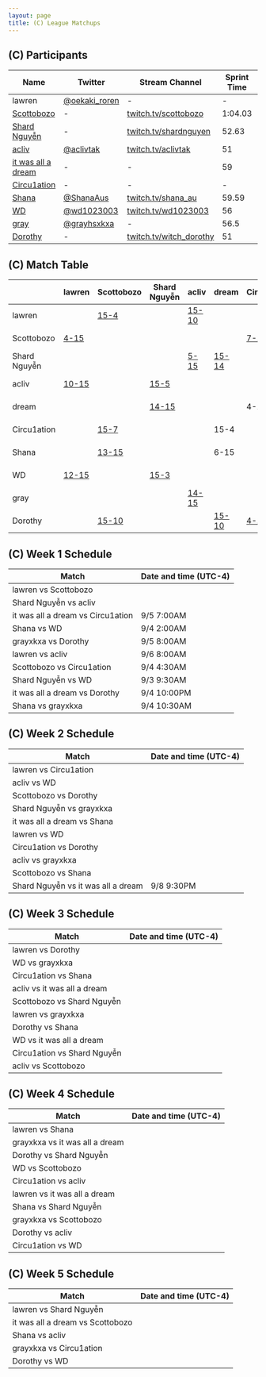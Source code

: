```yaml
---
layout: page
title: (C) League Matchups
---
```


## (C) Participants ##

<table>
  <thead>
    <tr>
      <th>Name</th>
      <th>Twitter</th>
      <th>Stream Channel</th>
	  <th>Sprint Time</th>
	  <th>Rating</th>
    </tr>
  </thead>
  <tbody>
    <tr>
      <td>lawren</td>
      <td><a href="https://twitter.com/oekaki_roren">@oekaki_roren</a></td>
      <td>-</td>
      <td>-</td>
      <td>17000</td>
    </tr>
    <tr>
      <td><a href="https://steamcommunity.com/id/Scottobozo">Scottobozo</a></td>
      <td>-</td>
      <td><a href="https://twitch.tv/scottobozo">twitch.tv/scottobozo</a></td>
      <td>1:04.03</td>
      <td>13187</td>
    </tr>
    <tr>
      <td><a href="https://steamcommunity.com/profiles/76561198204570843/">Shard Nguyễn</a></td>
      <td>-</td>
      <td><a href="https://www.twitch.tv/shardnguyen">twitch.tv/shardnguyen</a></td>
      <td>52.63</td>
      <td>15392</td>
    </tr>
    <tr>
      <td><a href="https://steamcommunity.com/id/aclivtak/">acliv</a></td>
      <td><a href="https://twitter.com/aclivtak">@aclivtak</a></td>
      <td><a href="https://www.twitch.tv/aclivtak">twitch.tv/aclivtak</a></td>
      <td>51</td>
      <td>17125</td>
    </tr>
    <tr>
      <td><a href="https://steamcommunity.com/profiles/76561198044962719/">it was all a dream</a></td>
      <td>-</td>
      <td>-</td>
      <td>59</td>
      <td>15000</td>
    </tr>
    <tr>
      <td><a href="https://steamcommunity.com/profiles/76561198847366444/">Circu1ation</a></td>
      <td>-</td>
      <td>-</td>
      <td>-</td>
      <td>16266</td>
    </tr>
    <tr>
      <td><a href="https://steamcommunity.com/id/tsundere-shana/">Shana</a></td>
      <td><a href="https://twitter.com/shanaaus">@ShanaAus</a></td>
      <td><a href="https://www.twitch.tv/shana_au">twitch.tv/shana_au</a></td>
      <td>59.59</td>
      <td>14000</td>
    </tr>
    <tr>
      <td><a href="https://steamcommunity.com/id/wd1023003/">WD</a></td>
      <td><a href="https://twitter.com/wd1023003">@wd1023003</a></td>
      <td><a href="https://www.twitch.tv/wd1023003">twitch.tv/wd1023003</a></td>
      <td>56</td>
      <td>12000</td>
    </tr>
    <tr>
      <td><a href="http://steamcommunity.com/id/grayxkxa">gray</a></td>
      <td><a href="https://twitter.com/grayhsxkxa">@grayhsxkxa</a></td>
      <td>-</td>
      <td>56.5</td>
      <td>15000</td>
    </tr>
    <tr>
      <td><a href="https://steamcommunity.com/profiles/76561198079184966/">Dorothy</a></td>
      <td>-</td>
      <td><a href="https://www.twitch.tv/witch_dorothy">twitch.tv/witch_dorothy</a></td>
      <td>51</td>
      <td>12000</td>
    </tr>
  </tbody>
</table>

## (C) Match Table ##

<table>
  <thead>
    <tr>
      <th> </th>
      <th>lawren</th>
      <th>Scottobozo</th>
      <th>Shard Nguyễn</th>
      <th>acliv</th>
      <th>dream</th>
      <th>Circu1ation</th>
      <th>Shana</th>
      <th>WD</th>
      <th>gray</th>
      <th>Dorothy</th>
      <th>W-L</th>
      <th>Pt. Diff</th>
    </tr>
  </thead>
  <tbody>
    <tr>
      <td>lawren</td>
      <td> </td> <!--lawren-->
      <td><a href="https://www.twitch.tv/videos/306768563">15-4</a></td> <!--Scottobozo-->
      <td> </td> <!--Shard Nguyễn-->
      <td><a href="https://www.twitch.tv/videos/306581794">15-10</a></td> <!--acliv-->
      <td> </td> <!--dream-->
      <td> </td> <!--Circu1ation-->
      <td> </td> <!--Shana-->
      <td><a href="https://www.twitch.tv/videos/309560431?collection=z2cU1PDoUBUfYQ">15-12</a></td> <!--WD-->
      <td> </td> <!--gray-->
      <td> </td> <!--Dorothy-->
      <td>3-0</td>
      <td>+19</td>
    </tr>
    <tr>
      <td>Scottobozo</td>
      <td><a href="https://www.twitch.tv/videos/306768563">4-15</a></td> <!--lawren-->
      <td> </td> <!--Scottobozo-->
      <td> </td> <!--Shard Nguyễn-->
      <td> </td> <!--acliv-->
      <td> </td> <!--dream-->
      <td><a href="https://www.twitch.tv/videos/305719660">7-15</a></td> <!--Circu1ation-->
      <td><a href="https://www.twitch.tv/videos/309402596">15-13</a></td> <!--Shana-->
      <td> </td> <!--WD-->
      <td> </td> <!--gray-->
      <td><a href="https://www.twitch.tv/videos/309590257">10-15</a></td> <!--Dorothy-->
      <td>1-3</td>
      <td>-22</td>
    </tr>
    <tr>
      <td>Shard Nguyễn</td>
      <td> </td> <!--lawren-->
      <td> </td> <!--Scottobozo-->
      <td> </td> <!--Shard Nguyễn-->
      <td><a href="https://www.twitch.tv/videos/305371868">5-15</a></td> <!--acliv-->
      <td><a href="https://www.twitch.tv/videos/307724807">15-14</a></td> <!--dream-->
      <td> </td> <!--Circu1ation-->
      <td> </td> <!--Shana-->
      <td><a href="https://www.twitch.tv/videos/305367292">3-15</a></td> <!--WD-->
      <td> </td> <!--gray-->
      <td></td> <!--Dorothy-->
      <td>1-2</td>
      <td>-21</td>
    </tr>
    <tr>
      <td>acliv</td>
      <td><a href="https://www.twitch.tv/videos/306581794">10-15</a></td> <!--lawren-->
      <td> </td> <!--Scottobozo-->
      <td><a href="https://www.twitch.tv/videos/305371868">15-5</a></td> <!--Shard Nguyễn-->
      <td> </td> <!--acliv-->
      <td> </td> <!--dream-->
      <td> </td> <!--Circu1ation-->
      <td> </td> <!--Shana-->
      <td> </td> <!--WD-->
      <td><a href="https://www.twitch.tv/videos/309143526?t=00h01m47s">15-14</a></td> <!--gray-->
      <td> </td> <!--Dorothy-->
      <td>2-1</td>
      <td>+6</td>
    </tr>
    <tr>
      <td>dream</td>
      <td> </td> <!--lawren-->
      <td> </td> <!--Scottobozo-->
      <td><a href="https://www.twitch.tv/videos/307724807">14-15</a></td> <!--Shard Nguyễn-->
      <td> </td> <!--acliv-->
      <td> </td> <!--dream-->
      <td>4-15</td> <!--Circu1ation-->
      <td>15-6</td> <!--Shana-->
      <td> </td> <!--WD-->
      <td> </td> <!--gray-->
      <td><a href="https://www.twitch.tv/videos/306056594">10-15</a></td> <!--Dorothy-->
      <td>1-3</td>
      <td>-8</td>
    </tr>
    <tr>
      <td>Circu1ation</td>
      <td> </td> <!--lawren-->
      <td><a href="https://www.twitch.tv/videos/305719660">15-7</a></td> <!--Scottobozo-->
      <td> </td> <!--Shard Nguyễn-->
      <td> </td> <!--acliv-->
      <td>15-4</td> <!--dream-->
      <td> </td> <!--Circu1ation-->
      <td> </td> <!--Shana-->
      <td> </td> <!--WD-->
      <td> </td> <!--gray-->
      <td><a href="https://www.twitch.tv/videos/309104898">15-4</a></td> <!--Dorothy-->
      <td>3-0</td>
      <td>+30</td>
    </tr>
    <tr>
      <td>Shana</td>
      <td> </td> <!--lawren-->
      <td><a href="https://www.twitch.tv/videos/309402596">13-15</a></td> <!--Scottobozo-->
      <td> </td> <!--Shard Nguyễn-->
      <td> </td> <!--acliv-->
      <td>6-15</td> <!--dream-->
      <td> </td> <!--Circu1ation-->
      <td> </td> <!--Shana-->
      <td><a href="https://www.twitch.tv/videos/305701553">10-15</a></td> <!--WD-->
      <td>10-15</td> <!--gray-->
      <td> </td> <!--Dorothy-->
      <td>0-4</td>
      <td>-21</td>
    </tr>
    <tr>
      <td>WD</td>
      <td><a href="https://www.twitch.tv/videos/309560431?collection=z2cU1PDoUBUfYQ">12-15</a></td> <!--lawren-->
      <td> </td> <!--Scottobozo-->
      <td><a href="https://www.twitch.tv/videos/305367292">15-3</a></td> <!--Shard Nguyễn-->
      <td> </td> <!--acliv-->
      <td> </td> <!--dream-->
      <td> </td> <!--Circu1ation-->
      <td><a href="https://www.twitch.tv/videos/305701553">15-10</a></td> <!--Shana-->
      <td> </td> <!--WD-->
      <td> </td> <!--gray-->
      <td> </td> <!--Dorothy-->
      <td>2-1</td>
      <td>+14</td>
    </tr>
    <tr>
      <td>gray</td>
      <td> </td> <!--lawren-->
      <td> </td> <!--Scottobozo-->
      <td> </td> <!--Shard Nguyễn-->
      <td><a href="https://www.twitch.tv/videos/309143526?t=00h01m47s">14-15</a></td> <!--acliv-->
      <td> </td> <!--dream-->
      <td> </td> <!--Circu1ation-->
      <td>15-10</td> <!--Shana-->
      <td> </td> <!--WD-->
      <td> </td> <!--gray-->
      <td><a href="https://www.twitch.tv/videos/306168592">8-15</a></td> <!--Dorothy-->
      <td>1-2</td>
      <td>-3</td>
    </tr>
    <tr>
      <td>Dorothy</td>
      <td> </td> <!--lawren-->
      <td><a href="https://www.twitch.tv/videos/309590257">15-10</a></td> <!--Scottobozo-->
      <td> </td> <!--Shard Nguyễn-->
      <td> </td> <!--acliv-->
      <td><a href="https://www.twitch.tv/videos/306056594">15-10</a></td> <!--dream-->
      <td><a href="https://www.twitch.tv/videos/309104898">4-15</a></td> <!--Circu1ation-->
      <td> </td> <!--Shana-->
      <td> </td> <!--WD-->
      <td><a href="https://www.twitch.tv/videos/306168592">15-8</a></td> <!--gray-->
      <td> </td> <!--Dorothy-->
      <td>2-1</td>
      <td>+1</td>
    </tr>
  </tbody>
</table>

## (C) Week 1 Schedule ##

<table>
  <thead>
    <tr>
      <th>Match</th>
      <th>Date and time (UTC-4)</th>
    </tr>
  </thead>
  <tbody>
    <tr>
      <td>lawren vs Scottobozo</td>
      <td> </td>
    </tr>
    <tr>
      <td>Shard Nguyễn vs acliv</td>
      <td> </td>
    </tr>
    <tr>
      <td>it was all a dream vs Circu1ation</td>
      <td>9/5 7:00AM</td>
    </tr>
    <tr>
      <td>Shana vs WD</td>
      <td>9/4 2:00AM</td>
    </tr>
    <tr>
      <td>grayxkxa vs Dorothy</td>
      <td>9/5 8:00AM</td>
    </tr>
    <tr>
      <td>lawren vs acliv</td>
      <td>9/6 8:00AM</td>
    </tr>
    <tr>
      <td>Scottobozo vs Circu1ation</td>
      <td>9/4 4:30AM</td>
    </tr>
    <tr>
      <td>Shard Nguyễn vs WD</td>
      <td>9/3 9:30AM</td>
    </tr>
    <tr>
      <td>it was all a dream vs Dorothy</td>
      <td>9/4 10:00PM</td>
    </tr>
    <tr>
      <td>Shana vs grayxkxa</td>
      <td>9/4 10:30AM</td>
    </tr>
  </tbody>
</table>

## (C) Week 2 Schedule ##

<table>
  <thead>
    <tr>
      <th>Match</th>
      <th>Date and time (UTC-4)</th>
    </tr>
  </thead>
  <tbody>
    <tr>
      <td>lawren vs Circu1ation</td>
      <td> </td>
    </tr>
    <tr>
      <td>acliv vs WD</td>
      <td> </td>
    </tr>
    <tr>
      <td>Scottobozo vs Dorothy</td>
      <td> </td>
    </tr>
    <tr>
      <td>Shard Nguyễn vs grayxkxa</td>
      <td> </td>
    </tr>
    <tr>
      <td>it was all a dream vs Shana</td>
      <td> </td>
    </tr>
    <tr>
      <td>lawren vs WD</td>
      <td> </td>
    </tr>
    <tr>
      <td>Circu1ation vs Dorothy</td>
      <td> </td>
    </tr>
    <tr>
      <td>acliv vs grayxkxa</td>
      <td> </td>
    </tr>
    <tr>
      <td>Scottobozo vs Shana</td>
      <td> </td>
    </tr>
    <tr>
      <td>Shard Nguyễn vs it was all a dream</td>
      <td>9/8 9:30PM</td>
    </tr>
  </tbody>
</table>

## (C) Week 3 Schedule ##

<table>
  <thead>
    <tr>
      <th>Match</th>
      <th>Date and time (UTC-4)</th>
    </tr>
  </thead>
  <tbody>
    <tr>
      <td>lawren vs Dorothy</td>
      <td> </td>
    </tr>
    <tr>
      <td>WD vs grayxkxa</td>
      <td> </td>
    </tr>
    <tr>
      <td>Circu1ation vs Shana</td>
      <td> </td>
    </tr>
    <tr>
      <td>acliv vs it was all a dream</td>
      <td> </td>
    </tr>
    <tr>
      <td>Scottobozo vs Shard Nguyễn</td>
      <td> </td>
    </tr>
    <tr>
      <td>lawren vs grayxkxa</td>
      <td> </td>
    </tr>
    <tr>
      <td>Dorothy vs Shana</td>
      <td> </td>
    </tr>
    <tr>
      <td>WD vs it was all a dream</td>
      <td> </td>
    </tr>
    <tr>
      <td>Circu1ation vs Shard Nguyễn</td>
      <td> </td>
    </tr>
    <tr>
      <td>acliv vs Scottobozo</td>
      <td> </td>
    </tr>
  </tbody>
</table>

## (C) Week 4 Schedule ##

<table>
  <thead>
    <tr>
      <th>Match</th>
      <th>Date and time (UTC-4)</th>
    </tr>
  </thead>
  <tbody>
    <tr>
      <td>lawren vs Shana</td>
      <td> </td>
    </tr>
    <tr>
      <td>grayxkxa vs it was all a dream</td>
      <td> </td>
    </tr>
    <tr>
      <td>Dorothy vs Shard Nguyễn</td>
      <td> </td>
    </tr>
    <tr>
      <td>WD vs Scottobozo</td>
      <td> </td>
    </tr>
    <tr>
      <td>Circu1ation vs acliv</td>
      <td> </td>
    </tr>
    <tr>
      <td>lawren vs it was all a dream</td>
      <td> </td>
    </tr>
    <tr>
      <td>Shana vs Shard Nguyễn</td>
      <td> </td>
    </tr>
    <tr>
      <td>grayxkxa vs Scottobozo</td>
      <td> </td>
    </tr>
    <tr>
      <td>Dorothy vs acliv</td>
      <td> </td>
    </tr>
    <tr>
      <td>Circu1ation vs WD</td>
      <td> </td>
    </tr>
  </tbody>
</table>

## (C) Week 5 Schedule ##

<table>
  <thead>
    <tr>
      <th>Match</th>
      <th>Date and time (UTC-4)</th>
    </tr>
  </thead>
  <tbody>
    <tr>
      <td>lawren vs Shard Nguyễn</td>
      <td> </td>
    </tr>
    <tr>
      <td>it was all a dream vs Scottobozo</td>
      <td> </td>
    </tr>
    <tr>
      <td>Shana vs acliv</td>
      <td> </td>
    </tr>
    <tr>
      <td>grayxkxa vs Circu1ation</td>
      <td> </td>
    </tr>
    <tr>
      <td>Dorothy vs WD</td>
      <td> </td>
    </tr>
  </tbody>
</table>
